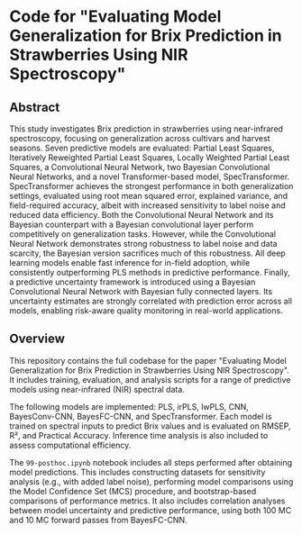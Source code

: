 # Code for "Evaluating Model Generalization for Brix Prediction in Strawberries Using NIR Spectroscopy"

## Abstract
This study investigates Brix prediction in strawberries using near-infrared spectroscopy, focusing on generalization across cultivars and harvest seasons. Seven predictive models are evaluated: Partial Least Squares, Iteratively Reweighted Partial Least Squares, Locally Weighted Partial Least Squares, a Convolutional Neural Network, two Bayesian Convolutional Neural Networks, and a novel Transformer-based model, SpecTransformer. SpecTransformer achieves the strongest performance in both generalization settings, evaluated using root mean squared error, explained variance, and field-required accuracy, albeit with increased sensitivity to label noise and reduced data efficiency. Both the Convolutional Neural Network and its Bayesian counterpart with a Bayesian convolutional layer perform competitively on generalization tasks. However, while the Convolutional Neural Network demonstrates strong robustness to label noise and data scarcity, the Bayesian version sacrifices much of this robustness. All deep learning models enable fast inference for in-field adoption, while consistently outperforming PLS methods in predictive performance. Finally, a predictive uncertainty framework is introduced using a Bayesian Convolutional Neural Network with Bayesian fully connected layers. Its uncertainty estimates are strongly correlated with prediction error across all models, enabling risk-aware quality monitoring in real-world applications. 

## Overview
This repository contains the full codebase for the paper "Evaluating Model Generalization for Brix Prediction in Strawberries Using NIR Spectroscopy". It includes training, evaluation, and analysis scripts for a range of predictive models using near-infrared (NIR) spectral data.

The following models are implemented: PLS, irPLS, lwPLS, CNN, BayesConv-CNN, BayesFC-CNN, and SpecTransformer. Each model is trained on spectral inputs to predict Brix values and is evaluated on RMSEP, R², and Practical Accuracy. Inference time analysis is also included to assess computational efficiency.

The `99-posthoc.ipynb` notebook includes all steps performed after obtaining model predictions. This includes constructing datasets for sensitivity analysis (e.g., with added label noise), performing model comparisons using the Model Confidence Set (MCS) procedure, and bootstrap-based comparisons of performance metrics. It also includes correlation analyses between model uncertainty and predictive performance, using both 100 MC and 10 MC forward passes from BayesFC-CNN.
